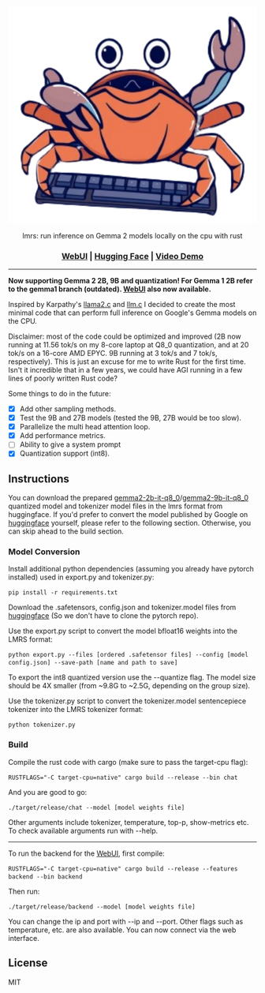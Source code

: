 <div align="center">

<picture>
    <img alt="lmrs logo" src="repo_cover.svg">
</picture>

lmrs: run inference on Gemma 2 models locally on the cpu with rust

<h3>

[WebUI](https://github.com/samuel-vitorino/lm.rs-webui) | [Hugging Face](https://huggingface.co/collections/samuel-vitorino/lmrs-66c7da8a50ce52b61bee70b7) | [Video Demo](https://www.youtube.com/watch?v=FAIN5Jxc0nE) 

</h3>

</div>

---

**Now supporting Gemma 2 2B, 9B and quantization! For Gemma 1 2B refer to the gemma1 branch (outdated). [WebUI](https://github.com/samuel-vitorino/lm.rs-webui) also now available.**

Inspired by Karpathy's [llama2.c](https://github.com/karpathy/llama2.c) and [llm.c](https://github.com/karpathy/llm.c) I decided to create the most minimal code that can perform full inference on Google's Gemma models on the CPU.

Disclaimer: most of the code could be optimized and improved (2B now running at 11.56 tok/s on my 8-core laptop at Q8_0 quantization, and at 20 tok/s on a 16-core AMD EPYC. 9B running at 3 tok/s and 7 tok/s, respectively). This is just an excuse for me to write Rust for the first time. Isn't it incredible that in a few years, we could have AGI running in a few lines of poorly written Rust code?

Some things to do in the future:

- [X] Add other sampling methods.
- [X] Test the 9B and 27B models (tested the 9B, 27B would be too slow).
- [X] Parallelize the multi head attention loop.
- [X] Add performance metrics.
- [ ] Ability to give a system prompt
- [X] Quantization support (int8).

## Instructions

You can download the prepared [gemma2-2b-it-q8_0](https://huggingface.co/samuel-vitorino/gemma2-2b-it-q8_0-LMRS)/[gemma2-9b-it-q8_0](https://huggingface.co/samuel-vitorino/gemma2-9b-it-q8_0-LMRS) quantized model and tokenizer model files in the lmrs format from huggingface. If you'd prefer to convert the model published by Google on [huggingface](https://huggingface.co/google/gemma-2-2b-it) yourself, please refer to the following section. Otherwise, you can skip ahead to the build section.

### Model Conversion

Install additional python dependencies (assuming you already have pytorch installed) used in export.py and tokenizer.py:

```properties
pip install -r requirements.txt
```

Download the .safetensors, config.json and tokenizer.model files from [huggingface](https://huggingface.co/google/gemma-2-2b-it) (So we don't have to clone the pytorch repo).

Use the export.py script to convert the model bfloat16 weights into the LMRS format:

```properties
python export.py --files [ordered .safetensor files] --config [model config.json] --save-path [name and path to save]
```

To export the int8 quantized version use the --quantize flag. The model size should be 4X smaller (from ~9.8G to ~2.5G, depending on the group size).

Use the tokenizer.py script to convert the tokenizer.model sentencepiece tokenizer into the LMRS tokenizer format:

```properties
python tokenizer.py
```

### Build

Compile the rust code with cargo (make sure to pass the target-cpu flag):

```properties
RUSTFLAGS="-C target-cpu=native" cargo build --release --bin chat
```

And you are good to go:

```properties
./target/release/chat --model [model weights file]
```

Other arguments include tokenizer, temperature, top-p, show-metrics etc. To check available arguments run with --help.

---

To run the backend for the [WebUI](https://github.com/samuel-vitorino/lm.rs-webui), first compile:

```properties
RUSTFLAGS="-C target-cpu=native" cargo build --release --features backend --bin backend
```

Then run:

```properties
./target/release/backend --model [model weights file]
```

You can change the ip and port with --ip and --port. Other flags such as temperature, etc. are also available. You can now connect via the web interface.

## License

MIT





